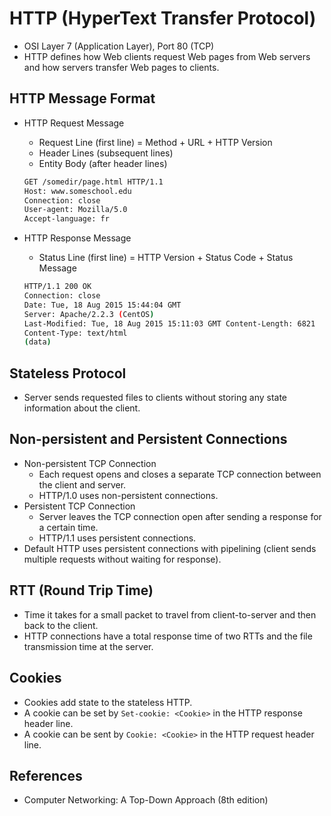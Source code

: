 # HTTP (HyperText Transfer Protocol)

- OSI Layer 7 (Application Layer), Port 80 (TCP)
- HTTP defines how Web clients request Web pages from Web servers and how servers transfer Web pages to clients.

## HTTP Message Format
- HTTP Request Message
    - Request Line (first line) = Method + URL + HTTP Version
    - Header Lines (subsequent lines)
    - Entity Body (after header lines)
    ```bash
    GET /somedir/page.html HTTP/1.1
    Host: www.someschool.edu
    Connection: close
    User-agent: Mozilla/5.0
    Accept-language: fr
    ```

- HTTP Response Message
    - Status Line (first line) = HTTP Version + Status Code + Status Message
    ```bash
    HTTP/1.1 200 OK
    Connection: close
    Date: Tue, 18 Aug 2015 15:44:04 GMT
    Server: Apache/2.2.3 (CentOS)
    Last-Modified: Tue, 18 Aug 2015 15:11:03 GMT Content-Length: 6821
    Content-Type: text/html
    (data)
    ```

## Stateless Protocol
- Server sends requested files to clients without storing any state information about the client.

## Non-persistent and Persistent Connections
- Non-persistent TCP Connection
    - Each request opens and closes a separate TCP connection between the client and server.
    - HTTP/1.0 uses non-persistent connections.
- Persistent TCP Connection
    - Server leaves the TCP connection open after sending a response for a certain time.
    - HTTP/1.1 uses persistent connections.
- Default HTTP uses persistent connections with pipelining (client sends multiple requests without waiting for response).

## RTT (Round Trip Time)
- Time it takes for a small packet to travel from client-to-server and then back to the client.
- HTTP connections have a total response time of two RTTs and the file transmission time at the server. 

## Cookies
- Cookies add state to the stateless HTTP.
- A cookie can be set by `Set-cookie: <Cookie>` in the HTTP response header line.
- A cookie can be sent by `Cookie: <Cookie>` in the HTTP request header line.

## References
- Computer Networking: A Top-Down Approach (8th edition)
